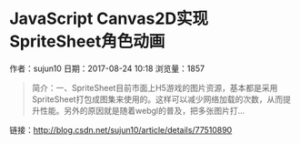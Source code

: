 # JavaScript Canvas2D实现SpriteSheet角色动画
作者：sujun10
日期：2017-08-24 10:18
浏览量：1857
> 简介：一、SpriteSheet目前市面上H5游戏的图片资源，基本都是采用SpriteSheet打包成图集来使用的。这样可以减少网络加载的次数，从而提升性能。另外的原因就是随着webgl的普及，把多张图片打...

 链接：http://blog.csdn.net/sujun10/article/details/77510890
